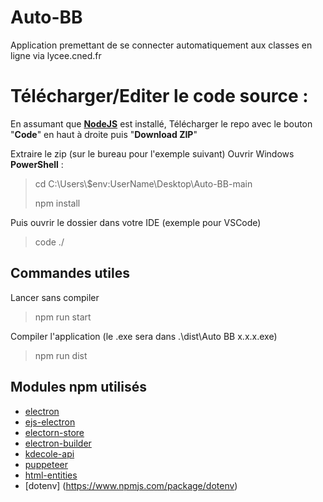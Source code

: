 # Auto-BB
Application premettant de se connecter automatiquement aux classes en ligne via lycee.cned.fr

# Télécharger/Editer le code source : 
En assumant que **[NodeJS](https://nodejs.org/en/)** est installé,
Télécharger le repo avec le bouton "**Code**" en haut à droite puis "**Download ZIP**"

Extraire le zip (sur le bureau pour l'exemple suivant)
Ouvrir Windows **PowerShell** :
> cd C:\Users\\$env:UserName\Desktop\Auto-BB-main
>
> npm install

Puis ouvrir le dossier dans votre IDE (exemple pour VSCode)

> code ./

## Commandes utiles 
Lancer sans compiler
>npm run start

Compiler l'application (le .exe sera dans .\dist\Auto BB x.x.x.exe)
>npm run dist
>

## Modules npm utilisés
 - [electron](https://www.npmjs.com/package/electron)
 - [ejs-electron](https://www.npmjs.com/package/ejs-electron)
 - [electorn-store](https://www.npmjs.com/package/electron-store)
 - [electron-builder](https://www.npmjs.com/package/electron-builder)
 - [kdecole-api](https://www.npmjs.com/package/kdecole-api)
 - [puppeteer](https://www.npmjs.com/package/puppeteer)
 - [html-entities](https://www.npmjs.com/package/html-entities)
 - [dotenv] (https://www.npmjs.com/package/dotenv)